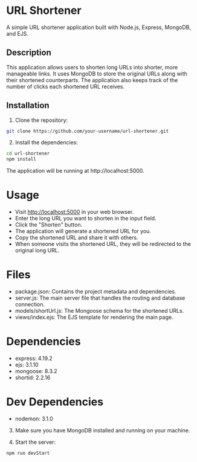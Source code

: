# URL Shortener

A simple URL shortener application built with Node.js, Express, MongoDB, and EJS.

## Description

This application allows users to shorten long URLs into shorter, more manageable links. It uses MongoDB to store the original URLs along with their shortened counterparts. The application also keeps track of the number of clicks each shortened URL receives.

## Installation

1. Clone the repository:

```bash
git clone https://github.com/your-username/url-shortener.git
```

2. Install the dependencies:

```bash
cd url-shortener
npm install
```
The application will be running at http://localhost:5000.

# Usage
- Visit [http://localhost:5000](http://localhost:5000) in your web browser.
- Enter the long URL you want to shorten in the input field.
- Click the "Shorten" button.
- The application will generate a shortened URL for you.
- Copy the shortened URL and share it with others.
- When someone visits the shortened URL, they will be redirected to the original long URL.

# Files

- package.json: Contains the project metadata and dependencies.
- server.js: The main server file that handles the routing and database connection.
- models/shortUrl.js: The Mongoose schema for the shortened URLs.
- views/index.ejs: The EJS template for rendering the main page.

# Dependencies

- express: 4.19.2
- ejs: 3.1.10
- mongoose: 8.3.2
- shortid: 2.2.16

# Dev Dependencies

- nodemon: 3.1.0

3. Make sure you have MongoDB installed and running on your machine.

4. Start the server:

```bash
npm run devStart
```
